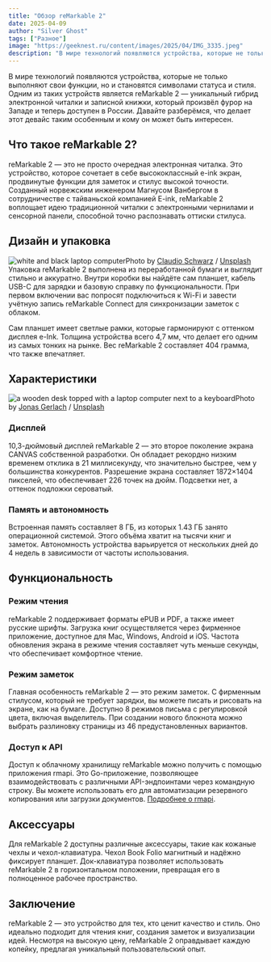 ```yaml
---
title: "Обзор reMarkable 2"
date: 2025-04-09
author: "Silver Ghost"
tags: ["Разное"]
image: "https://geeknest.ru/content/images/2025/04/IMG_3335.jpeg"
description: "В мире технологий появляются устройства, которые не только выполняют свои функции, но и становятся символами статуса и стиля. Одним из таких устройств является reMarkable 2 — уникальный гибрид электронной читалки и записной книжки, который произвёл фурор на Западе и теперь доступен в России. Давайте разберёмся, что делает этот девайс таким особенным"
---
```


В мире технологий появляются устройства, которые не только выполняют свои функции, но и становятся символами статуса и стиля. Одним из таких устройств является reMarkable 2 — уникальный гибрид электронной читалки и записной книжки, который произвёл фурор на Западе и теперь доступен в России. Давайте разберёмся, что делает этот девайс таким особенным и кому он может быть интересен.

## Что такое reMarkable 2?

reMarkable 2 — это не просто очередная электронная читалка. Это устройство, которое сочетает в себе высококлассный e-ink экран, продвинутые функции для заметок и стилус высокой точности. Созданный норвежским инженером Магнусом Ванбергом в сотрудничестве с тайваньской компанией E-ink, reMarkable 2 воплощает идею традиционной читалки с электронными чернилами и сенсорной панели, способной точно распознавать оттиски стилуса.

## Дизайн и упаковка
![white and black laptop computer](https://images.unsplash.com/photo-1604510298813-9fff51a0e2fc?crop=entropy&cs=tinysrgb&fit=max&fm=jpg&ixid=M3wxMTc3M3wwfDF8c2VhcmNofDF8fHJlbWFya2FibGV8ZW58MHx8fHwxNzQ0MTk3MjY5fDA&ixlib=rb-4.0.3&q=80&w=2000)Photo by [Claudio Schwarz](https://unsplash.com/@purzlbaum?ref=geeknest.ru) / [Unsplash](https://unsplash.com/?utm_source=ghost&utm_medium=referral&utm_campaign=api-credit)
Упаковка reMarkable 2 выполнена из переработанной бумаги и выглядит стильно и аккуратно. Внутри коробки вы найдёте сам планшет, кабель USB-C для зарядки и базовую справку по функциональности. При первом включении вас попросят подключиться к Wi-Fi и завести учётную запись reMarkable Connect для синхронизации заметок с облаком.

Сам планшет имеет светлые рамки, которые гармонируют с оттенком дисплея e-Ink. Толщина устройства всего 4,7 мм, что делает его одним из самых тонких на рынке. Вес reMarkable 2 составляет 404 грамма, что также впечатляет.

## Характеристики
![a wooden desk topped with a laptop computer next to a keyboard](https://images.unsplash.com/photo-1682940662435-3e6561f5f2ef?crop=entropy&cs=tinysrgb&fit=max&fm=jpg&ixid=M3wxMTc3M3wwfDF8c2VhcmNofDIwfHxyZW1hcmthYmxlfGVufDB8fHx8MTc0NDE5NzI2OXww&ixlib=rb-4.0.3&q=80&w=2000)Photo by [Jonas Gerlach](https://unsplash.com/@jonasgerlach?ref=geeknest.ru) / [Unsplash](https://unsplash.com/?utm_source=ghost&utm_medium=referral&utm_campaign=api-credit)
### Дисплей

10,3-дюймовый дисплей reMarkable 2 — это второе поколение экрана CANVAS собственной разработки. Он обладает рекордно низким временем отклика в 21 миллисекунду, что значительно быстрее, чем у большинства конкурентов. Разрешение экрана составляет 1872×1404 пикселей, что обеспечивает 226 точек на дюйм. Подсветки нет, а оттенок подложки сероватый.

### Память и автономность

Встроенная память составляет 8 ГБ, из которых 1.43 ГБ занято операционной системой. Этого объёма хватит на тысячи книг и заметок. Автономность устройства варьируется от нескольких дней до 4 недель в зависимости от частоты использования.

## Функциональность

### Режим чтения

reMarkable 2 поддерживает форматы ePUB и PDF, а также имеет русские шрифты. Загрузка книг осуществляется через фирменное приложение, доступное для Mac, Windows, Android и iOS. Частота обновления экрана в режиме чтения составляет чуть меньше секунды, что обеспечивает комфортное чтение.

### Режим заметок

Главная особенность reMarkable 2 — это режим заметок. С фирменным стилусом, который не требует зарядки, вы можете писать и рисовать на экране, как на бумаге. Доступно 8 режимов письма с регулировкой цвета, включая выделитель. При создании нового блокнота можно выбрать разлиновку страницы из 46 предустановленных вариантов.

### Доступ к API

Доступ к облачному хранилищу reMarkable можно получить с помощью приложения rmapi. Это Go-приложение, позволяющее взаимодействовать с различными API-эндпоинтами через командную строку. Вы можете использовать его для автоматизации резервного копирования или загрузки документов. [Подробнее о rmapi](https://github.com/ddvk/rmapi?ref=geeknest.ru).

## Аксессуары

Для reMarkable 2 доступны различные аксессуары, такие как кожаные чехлы и чехол-клавиатура. Чехол Book Folio магнитный и надёжно фиксирует планшет. Док-клавиатура позволяет использовать reMarkable 2 в горизонтальном положении, превращая его в полноценное рабочее пространство.

## Заключение

reMarkable 2 — это устройство для тех, кто ценит качество и стиль. Оно идеально подходит для чтения книг, создания заметок и визуализации идей. Несмотря на высокую цену, reMarkable 2 оправдывает каждую копейку, предлагая уникальный пользовательский опыт.